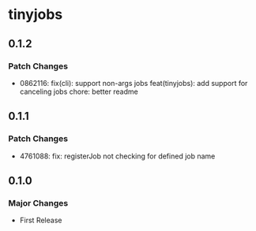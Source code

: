 # tinyjobs

## 0.1.2

### Patch Changes

- 0862116: fix(cli): support non-args jobs
  feat(tinyjobs): add support for canceling jobs
  chore: better readme

## 0.1.1

### Patch Changes

- 4761088: fix: registerJob not checking for defined job name

## 0.1.0

### Major Changes

- First Release
